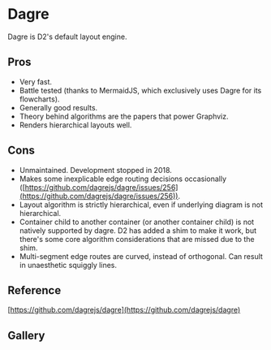 # Dagre

Dagre is D2's default layout engine.

## Pros

- Very fast.
- Battle tested (thanks to MermaidJS, which exclusively uses Dagre for its flowcharts).
- Generally good results.
- Theory behind algorithms are the papers that power Graphviz.
- Renders hierarchical layouts well.

## Cons

- Unmaintained. Development stopped in 2018.
- Makes some inexplicable edge routing decisions occasionally
  ([https://github.com/dagrejs/dagre/issues/256](https://github.com/dagrejs/dagre/issues/256)).
- Layout algorithm is strictly hierarchical, even if underlying diagram is not
  hierarchical.
- Container child to another container (or another container child) is not natively
  supported by dagre. D2 has added a shim to make it work, but there's some core algorithm
  considerations that are missed due to the shim.
- Multi-segment edge routes are curved, instead of orthogonal. Can result in unaesthetic
  squiggly lines.

## Reference

[https://github.com/dagrejs/dagre](https://github.com/dagrejs/dagre)

## Gallery

<div style={{display: "inline-flex", alignItems: "center", width: "100%"}}>
  <div style={{width: "50%"}}
  className="embedSVG" dangerouslySetInnerHTML={{__html: require('@site/static/layout_gallery/sample1-dagre.svg2')}}></div>
  <div style={{width: "50%"}}
  className="embedSVG" dangerouslySetInnerHTML={{__html: require('@site/static/layout_gallery/sample2-dagre.svg2')}}></div>
</div>

<div style={{display: "inline-flex", alignItems: "center", width: "100%"}}>
  <div style={{width: "50%"}}
  className="embedSVG" dangerouslySetInnerHTML={{__html: require('@site/static/layout_gallery/sample3-dagre.svg2')}}></div>
  <div style={{width: "50%"}}
  className="embedSVG" dangerouslySetInnerHTML={{__html: require('@site/static/layout_gallery/sample4-dagre.svg2')}}></div>
</div>

<div style={{display: "inline-flex", alignItems: "center", width: "100%"}}>
  <div style={{width: "50%"}}
  className="embedSVG" dangerouslySetInnerHTML={{__html: require('@site/static/layout_gallery/sample5-dagre.svg2')}}></div>
  <div style={{width: "50%"}}
  className="embedSVG" dangerouslySetInnerHTML={{__html: require('@site/static/layout_gallery/sample6-dagre.svg2')}}></div>
</div>
